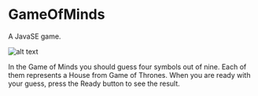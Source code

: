 # GameOfMinds
A JavaSE game.

![alt text](http://www.kepfeltoltes.eu/images/2019/03/313ScreenShot_20190505213.png)

In the Game of Minds you should guess four symbols out of nine. Each of them represents a House from Game of Thrones. When you are ready with your guess, press the Ready button to see the result.
